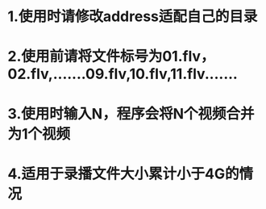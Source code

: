 # 1.使用时请修改address适配自己的目录
# 2.使用前请将文件标号为01.flv，02.flv,.......09.flv,10.flv,11.flv.......
# 3.使用时输入N，程序会将N个视频合并为1个视频
# 4.适用于录播文件大小累计小于4G的情况
